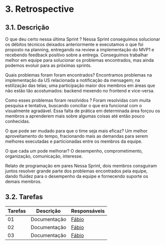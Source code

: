 # 3. Retrospective


## 3.1. Descrição
<!-- descrever de forma geral o objetivo da sprint -->

O que deu certo nessa última Sprint ?
Nessa Sprint conseguimos solucionar os débitos técnicos deixados anteriormente e executamos o que foi proposto na planning, entregando na review a implementação do MVP1 e recebendo feedback positivo sobre a entrega. 
Conseguimos trabalhar melhor em equipe para solucionar os problemas encontrados, mas ainda podemos evoluir para as próximas sprints.


Quais problemas foram foram encontrados?
Encontramos problemas na implementação da US relacionada a notificação da mensagem; na estilização das telas; uma participação maior dos membros em áreas que não estão tão acostumados: backend mexendo no frontend e vice-versa.


Como esses problemas foram resolvidos ?
Foram resolvidas com muita pesquisa e tentativa, buscando conciliar o que era funcional com o visualmente agradável. Essa falta de prática em determinada área forçou os membros a aprenderem mais sobre algumas coisas até então pouco conhecidas.

O que pode ser mudado para que o time seja mais eficaz?
Um melhor aproveitamento do tempo, fracionando mais as demandas para serem melhores executadas e particionadas entre os membros da equipe.

O que cada um pode melhorar?
O desempenho, comprometimento, organização, comunicação, interesse.


Relato de programação em pares
Nessa Sprint, dois membros consguiram juntos resolver grande parte dos problemas encontrados pela equipe, dando fluidez para o desempenho da equipe e fornecendo suporte os demais membros.


## 3.2. Tarefas
<!-- descrever as issues que definimos para essa sprint e alocar um responsavel por ela -->
Tarefas | Descrição | Responsáveis
------ | --------- | -----------
01 | Documentação | [Fábio](https://github.com/fabioaletorres)
02 | Documentação | [Fábio](https://github.com/fabioaletorres)
03 | Documentação | [Fábio](https://github.com/fabioaletorres)
